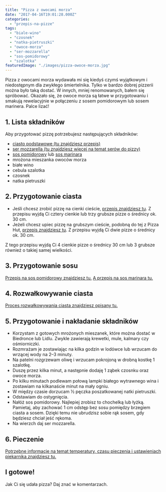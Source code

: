 ```yaml
---
title: "Pizza z owocami morza"
date: "2017-04-16T19:01:28.000Z"
categories: 
  - "przepis-na-pizze"
tags: 
  - "biale-wino"
  - "czosnek"
  - "natka-pietruszki"
  - "owoce-morza"
  - "ser-mozzarella"
  - "sos-pomidorowy"
  - "szalotka"
featuredImage: "./images/pizza-owoce-morza.jpg"
---
```


Pizza z owocami morza wydawała mi się kiedyś czymś wyjątkowym i niedostępnym dla zwykłego śmiertelnika. Tylko w bardzo dobrej pizzerii można było taką dostać. W innych, mniej renomowanych, bałem się spróbować. Okazało się, że owoce morza są łatwe w przygotowaniu i smakują rewelacyjnie w połączeniu z sosem pomidorowym lub sosem marinera. Palce lizać!

## 1\. Lista składników

Aby przygotować pizzę potrzebujesz następujących składników:

- <a href="/przepis-na-ciasto-na-pizze/" title="Przepis na ciasto podstawowe">ciasto podstawowe (tu znajdziesz przepis)</a>
- <a href="/jaki-ser-wybrac-do-pizzy/" title="Ser do pizzy">ser mozzarella (tu znajdziesz więcej na temat serów do pizzy)</a>
- <a href="/sos-pomidorowy/" title="Przepis na sos pomidorowy">sos pomidorowy</a> lub <a href="/sos-marinara/" title="Przepis na sos marinara">sos marinara</a>
- mrożona mieszanka owoców morza
- białe wino
- cebula szalotka
- czosnek
- natka pietruszki

## 2\. Przygotowanie ciasta

- Jeśli chcesz zrobić pizzę na cienki cieście, <a href="/przepis-na-ciasto-na-pizze/" title="Przepis na ciasto podstawowe">przepis znajdziesz tu</a>. Z przepisu wyjdą Ci cztery cienkie lub trzy grubsze pizze o średnicy ok. 30 cm.
- Jeżeli chcesz upiec pizzę na grubszym cieście, podobną do tej z Pizza Hut, <a href="/jak-zrobic-ciasto-na-pizze-jak-w-pizza-hut/" title="Przepis na pizzę na grubym cieście">przepis znajdziesz tu</a>. Z przepisu wyjdą Ci dwie pizze o średnicy ok. 30 cm.

Z tego przepisu wyjdą Ci 4 cienkie pizze o średnicy 30 cm lub 3 grubsze również o takiej samej wielkości.

## 3\. Przygotowanie sosu

<a href="/sos-pomidorowy/" title="Przepis na sos pomidorowy">Przepis na sos pomidorowy znajdziesz tu.</a> <a href="/sos-marinara/" title="Przepis na sos marinara">A przepis na sos marinara tu.</a>

## 4\. Rozwałkowywanie ciasta

<a href="/jak-walkowac-ciasto-pizzy/" title="Rozwałkowywanie ciasta">Proces rozwałkowywania ciasta znajdziesz opisany tu.</a>

## 5\. Przygotowanie i nakładanie składników

- Korzystam z gotowych mrożonych mieszanek, które można dostać w Biedronce lub Lidlu. Zwykle zawierają krewetki, mule, kalmary czy ośmiorniczki.
- Rozmrażam je zostawiając na kilka godzin w lodówce lub wrzucam do wrzącej wody na 2–3 minuty.
- Na patelni rozgrzewam oliwę i wrzucam pokrojoną w drobną kostkę 1 szalotkę.
- Duszę przez kilka minut, a następnie dodaję 1 ząbek czosnku oraz owoce morza.
- Po kilku minutach podlewam połową lampki białego wytrawnego wina i zostawiam na kilkanaście minut na mały ogniu.
- W między czasie dorzucam ½ pęczka poszatkowanej natki pietruszki.
- Odstawiam do ostygnięcia.
- Nałóż sos pomidorowy. Najlepiej zrobisz to chochelką lub łyżką. Pamietaj, aby zachować 1 cm odstęp bez sosu pomiędzy brzegiem ciasta a sosem. Dzięki temu nie ubrudzisz sobie rąk sosem, gdy będziesz chciał jeść rękoma.
- Na wierzch daj ser mozzarella.

## 6\. Pieczenie

<a href="/jak-ustawic-piekarnik-pieczenia-pizzy/" title="Jak ustawić piekarnik do pieczenia pizzy">Potrzebne informacje na temat temperatury, czasu pieczenia i ustawieniach piekarnika znajdziesz tu.</a>

## I gotowe!

Jak Ci się udała pizza? Daj znać w komentarzach.

